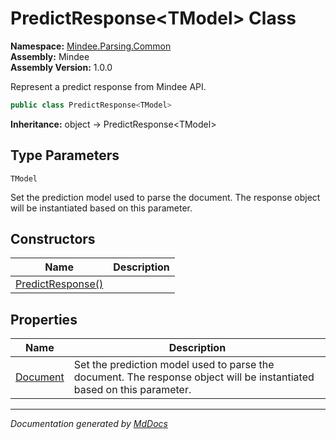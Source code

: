 ﻿<!--  
  <auto-generated>   
    The contents of this file were generated by a tool.  
    Changes to this file may be list if the file is regenerated  
  </auto-generated>   
-->

# PredictResponse\<TModel\> Class

**Namespace:** [Mindee.Parsing.Common](../index.md)  
**Assembly:** Mindee  
**Assembly Version:** 1.0.0

Represent a predict response from Mindee API.

```csharp
public class PredictResponse<TModel>
```

**Inheritance:** object → PredictResponse\<TModel\>

## Type Parameters

`TModel`

Set the prediction model used to parse the document.             The response object will be instantiated based on this parameter.

## Constructors

| Name                                       | Description |
| ------------------------------------------ | ----------- |
| [PredictResponse()](constructors/index.md) |             |

## Properties

| Name                               | Description                                                                                                            |
| ---------------------------------- | ---------------------------------------------------------------------------------------------------------------------- |
| [Document](properties/Document.md) | Set the prediction model used to parse the document. The response object will be instantiated based on this parameter. |

___

*Documentation generated by [MdDocs](https://github.com/ap0llo/mddocs)*
